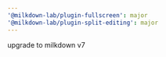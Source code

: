 ```yaml
---
'@milkdown-lab/plugin-fullscreen': major
'@milkdown-lab/plugin-split-editing': major
---
```


upgrade to milkdown v7
